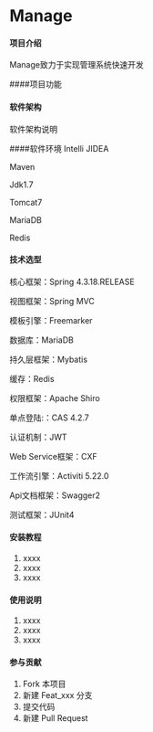 # Manage

#### 项目介绍
Manage致力于实现管理系统快速开发

####项目功能

#### 软件架构
软件架构说明

####软件环境
Intelli JIDEA

Maven

Jdk1.7

Tomcat7

MariaDB

Redis

#### 技术选型

核心框架：Spring 4.3.18.RELEASE 

视图框架：Spring MVC

模板引擎：Freemarker

数据库：MariaDB

持久层框架：Mybatis

缓存：Redis

权限框架：Apache Shiro

单点登陆:：CAS 4.2.7

认证机制：JWT

Web Service框架：CXF

工作流引擎：Activiti 5.22.0

Api文档框架：Swagger2

测试框架：JUnit4

#### 安装教程

1. xxxx
2. xxxx
3. xxxx

#### 使用说明

1. xxxx
2. xxxx
3. xxxx

#### 参与贡献

1. Fork 本项目
2. 新建 Feat_xxx 分支
3. 提交代码
4. 新建 Pull Request